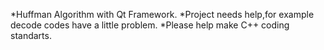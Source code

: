*Huffman Algorithm with Qt Framework.
*Project needs help,for example decode codes have a little problem.
*Please help make C++ coding standarts.
